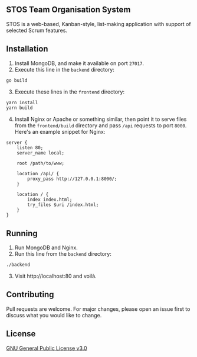 ## STOS Team Organisation System

STOS is a web-based, Kanban-style, list-making application with support of selected Scrum features.

## Installation
1. Install MongoDB, and make it available on port `27017`.
2. Execute this line in the `backend` directory:
```bash
go build
```
3. Execute these lines in the `frontend` directory:
```bash
yarn install
yarn build
```
4. Install Nginx or Apache or something similar, then point it to serve files from the `frontend/build` directory and pass `/api` requests to port `8000`. Here's an example snippet for Nginx:
```
server {
	listen 80;
	server_name local;

	root /path/to/www;

	location /api/ {
		proxy_pass http://127.0.0.1:8000/;
	}

	location / {
		index index.html;
		try_files $uri /index.html;
	}
}
```

## Running
1. Run MongoDB and Nginx.
2. Run this line from the `backend` directory:
```bash
./backend
```
3. Visit http://localhost:80 and voilà.

## Contributing
Pull requests are welcome. For major changes, please open an issue first to discuss what you would like to change.

## License
[GNU General Public License v3.0](LICENSE)
